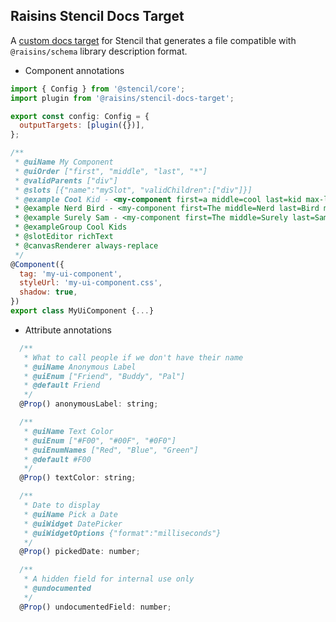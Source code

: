 ## Raisins Stencil Docs Target

A [custom docs target](https://stenciljs.com/docs/docs-custom) for Stencil that generates a file compatible with `@raisins/schema` library description format.

- Component annotations

```js
import { Config } from '@stencil/core';
import plugin from '@raisins/stencil-docs-target';

export const config: Config = {
  outputTargets: [plugin({})],
};
```

```js
/**
 * @uiName My Component
 * @uiOrder ["first", "middle", "last", "*"]
 * @validParents ["div"]
 * @slots [{"name":"mySlot", "validChildren":["div"]}]
 * @example Cool Kid - <my-component first=a middle=cool last=kid max-length=400></my-component>
 * @example Nerd Bird - <my-component first=The middle=Nerd last=Bird max-length=400></my-component>
 * @example Surely Sam - <my-component first=The middle=Surely last=Sam max-length=400></my-component>
 * @exampleGroup Cool Kids
 * @slotEditor richText
 * @canvasRenderer always-replace
 */
@Component({
  tag: 'my-ui-component',
  styleUrl: 'my-ui-component.css',
  shadow: true,
})
export class MyUiComponent {...}
```

- Attribute annotations

```js
  /**
   * What to call people if we don't have their name
   * @uiName Anonymous Label
   * @uiEnum ["Friend", "Buddy", "Pal"]
   * @default Friend
   */
  @Prop() anonymousLabel: string;

  /**
   * @uiName Text Color
   * @uiEnum ["#F00", "#00F", "#0F0"]
   * @uiEnumNames ["Red", "Blue", "Green"]
   * @default #F00
   */
  @Prop() textColor: string;

  /**
   * Date to display
   * @uiName Pick a Date
   * @uiWidget DatePicker
   * @uiWidgetOptions {"format":"milliseconds"}
   */
  @Prop() pickedDate: number;

  /**
   * A hidden field for internal use only
   * @undocumented
   */
  @Prop() undocumentedField: number;
```
